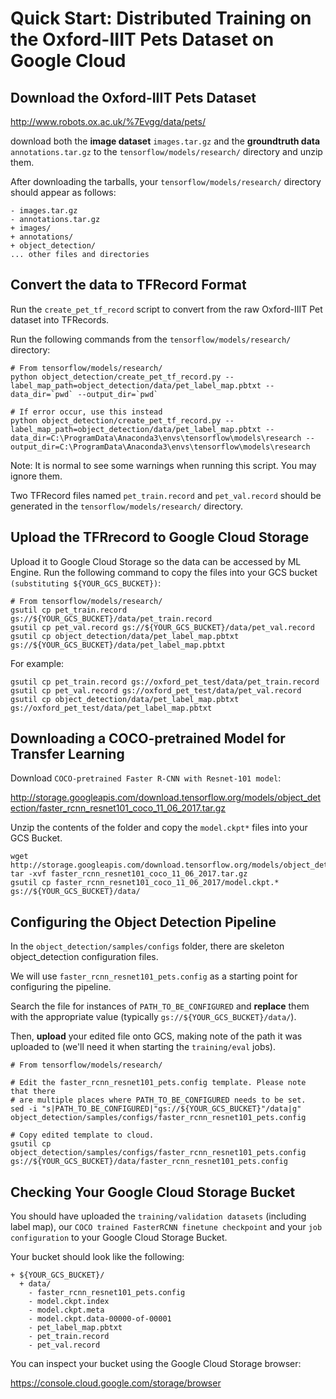 # Quick Start: Distributed Training on the Oxford-IIIT Pets Dataset on Google Cloud

## Download the Oxford-IIIT Pets Dataset

http://www.robots.ox.ac.uk/%7Evgg/data/pets/

download both the **image dataset** ```images.tar.gz``` and the **groundtruth data** ```annotations.tar.gz``` to the ```tensorflow/models/research/``` directory and unzip them.

After downloading the tarballs, your ```tensorflow/models/research/``` directory should appear as follows:

```
- images.tar.gz
- annotations.tar.gz
+ images/
+ annotations/
+ object_detection/
... other files and directories
```

## Convert the data to TFRecord Format

Run the ```create_pet_tf_record``` script to convert from the raw Oxford-IIIT Pet dataset into TFRecords. 

Run the following commands from the ```tensorflow/models/research/``` directory:

```
# From tensorflow/models/research/
python object_detection/create_pet_tf_record.py --label_map_path=object_detection/data/pet_label_map.pbtxt --data_dir=`pwd` --output_dir=`pwd`

# If error occur, use this instead
python object_detection/create_pet_tf_record.py --label_map_path=object_detection/data/pet_label_map.pbtxt --data_dir=C:\ProgramData\Anaconda3\envs\tensorflow\models\research --output_dir=C:\ProgramData\Anaconda3\envs\tensorflow\models\research
```

Note: It is normal to see some warnings when running this script. You may ignore them.

Two TFRecord files named ```pet_train.record``` and ```pet_val.record``` should be generated in the ```tensorflow/models/research/``` directory.

## Upload the TFRrecord to Google Cloud Storage

Upload it to Google Cloud Storage so the data can be accessed by ML Engine. Run the following command to copy the files into your GCS bucket ```(substituting ${YOUR_GCS_BUCKET})```:

```
# From tensorflow/models/research/
gsutil cp pet_train.record gs://${YOUR_GCS_BUCKET}/data/pet_train.record
gsutil cp pet_val.record gs://${YOUR_GCS_BUCKET}/data/pet_val.record
gsutil cp object_detection/data/pet_label_map.pbtxt gs://${YOUR_GCS_BUCKET}/data/pet_label_map.pbtxt
```

For example:
```
gsutil cp pet_train.record gs://oxford_pet_test/data/pet_train.record
gsutil cp pet_val.record gs://oxford_pet_test/data/pet_val.record
gsutil cp object_detection/data/pet_label_map.pbtxt gs://oxford_pet_test/data/pet_label_map.pbtxt
```

## Downloading a COCO-pretrained Model for Transfer Learning

Download ```COCO-pretrained Faster R-CNN with Resnet-101 model```:

http://storage.googleapis.com/download.tensorflow.org/models/object_detection/faster_rcnn_resnet101_coco_11_06_2017.tar.gz

Unzip the contents of the folder and copy the ```model.ckpt*``` files into your GCS Bucket.

```
wget http://storage.googleapis.com/download.tensorflow.org/models/object_detection/faster_rcnn_resnet101_coco_11_06_2017.tar.gz
tar -xvf faster_rcnn_resnet101_coco_11_06_2017.tar.gz
gsutil cp faster_rcnn_resnet101_coco_11_06_2017/model.ckpt.* gs://${YOUR_GCS_BUCKET}/data/
```

## Configuring the Object Detection Pipeline

In the ```object_detection/samples/configs``` folder, there are skeleton object_detection configuration files. 

We will use ```faster_rcnn_resnet101_pets.config``` as a starting point for configuring the pipeline.

Search the file for instances of ```PATH_TO_BE_CONFIGURED``` and **replace** them with the appropriate value (typically ```gs://${YOUR_GCS_BUCKET}/data/```).

Then, **upload** your edited file onto GCS, making note of the path it was uploaded to (we'll need it when starting the ```training/eval``` jobs).

```
# From tensorflow/models/research/

# Edit the faster_rcnn_resnet101_pets.config template. Please note that there
# are multiple places where PATH_TO_BE_CONFIGURED needs to be set.
sed -i "s|PATH_TO_BE_CONFIGURED|"gs://${YOUR_GCS_BUCKET}"/data|g" object_detection/samples/configs/faster_rcnn_resnet101_pets.config

# Copy edited template to cloud.
gsutil cp object_detection/samples/configs/faster_rcnn_resnet101_pets.config gs://${YOUR_GCS_BUCKET}/data/faster_rcnn_resnet101_pets.config
```

## Checking Your Google Cloud Storage Bucket

You should have uploaded the ```training/validation datasets``` (including label map), our ```COCO trained FasterRCNN finetune checkpoint``` and your ```job configuration``` to your Google Cloud Storage Bucket. 

Your bucket should look like the following:

```
+ ${YOUR_GCS_BUCKET}/
  + data/
    - faster_rcnn_resnet101_pets.config
    - model.ckpt.index
    - model.ckpt.meta
    - model.ckpt.data-00000-of-00001
    - pet_label_map.pbtxt
    - pet_train.record
    - pet_val.record
```

You can inspect your bucket using the Google Cloud Storage browser:

https://console.cloud.google.com/storage/browser


